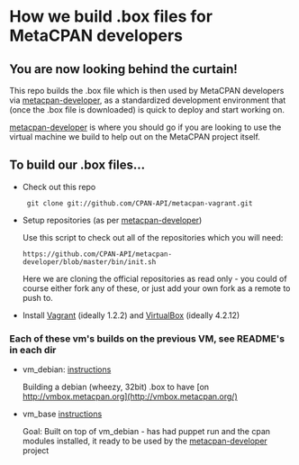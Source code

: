 # How we build .box files for MetaCPAN developers

## You are now looking behind the curtain!

This repo builds the .box file which is then used by MetaCPAN developers via
[metacpan-developer](https://github.com/CPAN-API/metacpan-developer), as a
standardized development environment that (once the .box file is downloaded) is
quick to deploy and start working on.

[metacpan-developer](https://github.com/CPAN-API/metacpan-developer) is where
you should go if you are looking to use the virtual machine we build to help
out on the MetaCPAN project itself.

## To build our .box files...

-  Check out this repo

        git clone git://github.com/CPAN-API/metacpan-vagrant.git

-  Setup repositories (as per
   [metacpan-developer](https://github.com/CPAN-API/metacpan-developer))

    Use this script to check out all of the repositories which you will
    need:
    
    `https://github.com/CPAN-API/metacpan-developer/blob/master/bin/init.sh`
    
    Here we are cloning the official repositories as read only - you could 
    of course either fork any of these, or just add your own fork as a remote 
    to push to.

- Install [Vagrant](http://downloads.vagrantup.com/) (ideally 1.2.2) and
  [VirtualBox](https://www.virtualbox.org/wiki/Downloads) (ideally 4.2.12)

### Each of these vm's builds on the previous VM, see README's in each dir

- vm_debian: [instructions](vm_debian/README.md)

    Building a debian (wheezy, 32bit) .box to have [on
    http://vmbox.metacpan.org](http://vmbox.metacpan.org/)

- vm_base [instructions](vm_base/README.md)

    Goal: Built on top of vm_debian - has had puppet run and the cpan modules
    installed, it ready to be used by the
    [metacpan-developer](https://github.com/CPAN-API/metacpan-developer)
    project
